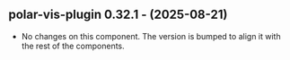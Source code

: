   ## polar-vis-plugin 0.32.1 - (2025-08-21)
  
  * No changes on this component. The version is bumped to align it
    with the rest of the components.
